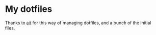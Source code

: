 # My dotfiles

Thanks to <a href="www.ait.place">ait</a> for this way of managing dotfiles, and a bunch of the initial files.

